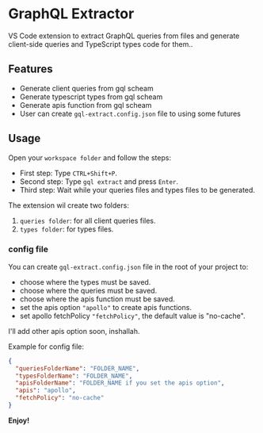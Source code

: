 # GraphQL Extractor

VS Code extension to extract GraphQL queries from files and generate client-side queries and TypeScript types code for them..

## Features

- Generate client queries from gql scheam  
- Generate typescript types from gql scheam  
- Generate apis function from gql scheam  
- User can create `gql-extract.config.json` file to using some futures

## Usage

Open your `workspace folder` and follow the steps:

- First step: Type `CTRL+Shift+P`.
- Second step: Type `gql extract` and press `Enter`.
- Third step: Wait while your queries files and types files to be generated.

The extension wil create two folders:

1. `queries folder`: for all client queries files.
2. `types folder`: for types files.

### config file

You can create `gql-extract.config.json` file in the root of your project to:

- choose where the types must be saved.
- choose where the queries must be saved.
- choose where the apis function must be saved.
- set the apis option `"apollo"` to create apis functions.
- set apollo fetchPolicy `"fetchPolicy"`, the default value is "no-cache".

I'll add other apis option soon, inshallah.

Example for config file:

```json
{
  "queriesFolderName": "FOLDER_NAME",
  "typesFolderName": "FOLDER_NAME",
  "apisFolderName": "FOLDER_NAME if you set the apis option",
  "apis": "apollo",
  "fetchPolicy": "no-cache"
}
```

**Enjoy!**
